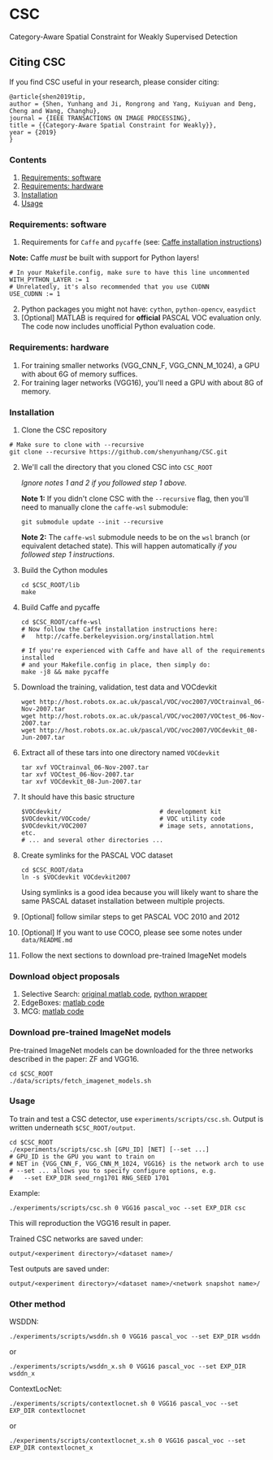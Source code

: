 # CSC
Category-Aware Spatial Constraint for Weakly Supervised Detection



## Citing CSC

If you find CSC useful in your research, please consider citing:

```
@article{shen2019tip,
author = {Shen, Yunhang and Ji, Rongrong and Yang, Kuiyuan and Deng, Cheng and Wang, Changhu},
journal = {IEEE TRANSACTIONS ON IMAGE PROCESSING},
title = {{Category-Aware Spatial Constraint for Weakly}},
year = {2019}
}

```

### Contents
1. [Requirements: software](#requirements-software)
2. [Requirements: hardware](#requirements-hardware)
3. [Installation](#installation)
4. [Usage](#usage)

### Requirements: software

1. Requirements for `Caffe` and `pycaffe` (see: [Caffe installation instructions](http://caffe.berkeleyvision.org/installation.html))

  **Note:** Caffe *must* be built with support for Python layers!

  ```make
  # In your Makefile.config, make sure to have this line uncommented
  WITH_PYTHON_LAYER := 1
  # Unrelatedly, it's also recommended that you use CUDNN
  USE_CUDNN := 1
  ```
  
2. Python packages you might not have: `cython`, `python-opencv`, `easydict`
3. [Optional] MATLAB is required for **official** PASCAL VOC evaluation only. The code now includes unofficial Python evaluation code.

### Requirements: hardware

1. For training smaller networks (VGG_CNN_F, VGG_CNN_M_1024), a GPU with about 6G of memory suffices.
2. For training lager networks (VGG16), you'll need a GPU with about 8G of memory.

### Installation

1. Clone the CSC repository
  ```Shell
  # Make sure to clone with --recursive
  git clone --recursive https://github.com/shenyunhang/CSC.git
  ```

2. We'll call the directory that you cloned CSC into `CSC_ROOT`

   *Ignore notes 1 and 2 if you followed step 1 above.*

   **Note 1:** If you didn't clone CSC with the `--recursive` flag, then you'll need to manually clone the `caffe-wsl` submodule:
    ```Shell
    git submodule update --init --recursive
    ```
    **Note 2:** The `caffe-wsl` submodule needs to be on the `wsl` branch (or equivalent detached state). This will happen automatically *if you followed step 1 instructions*.

3. Build the Cython modules
    ```Shell
    cd $CSC_ROOT/lib
    make
    ```

4. Build Caffe and pycaffe
    ```Shell
    cd $CSC_ROOT/caffe-wsl
    # Now follow the Caffe installation instructions here:
    #   http://caffe.berkeleyvision.org/installation.html

    # If you're experienced with Caffe and have all of the requirements installed
    # and your Makefile.config in place, then simply do:
    make -j8 && make pycaffe
    ```

5. Download the training, validation, test data and VOCdevkit

	```Shell
	wget http://host.robots.ox.ac.uk/pascal/VOC/voc2007/VOCtrainval_06-Nov-2007.tar
	wget http://host.robots.ox.ac.uk/pascal/VOC/voc2007/VOCtest_06-Nov-2007.tar
	wget http://host.robots.ox.ac.uk/pascal/VOC/voc2007/VOCdevkit_08-Jun-2007.tar
	```

6. Extract all of these tars into one directory named `VOCdevkit`

	```Shell
	tar xvf VOCtrainval_06-Nov-2007.tar
	tar xvf VOCtest_06-Nov-2007.tar
	tar xvf VOCdevkit_08-Jun-2007.tar
	```

7. It should have this basic structure

	```Shell
  	$VOCdevkit/                           # development kit
  	$VOCdevkit/VOCcode/                   # VOC utility code
  	$VOCdevkit/VOC2007                    # image sets, annotations, etc.
  	# ... and several other directories ...
  	```

8. Create symlinks for the PASCAL VOC dataset

	```Shell
    cd $CSC_ROOT/data
    ln -s $VOCdevkit VOCdevkit2007
    ```
    Using symlinks is a good idea because you will likely want to share the same PASCAL dataset installation between multiple projects.
9. [Optional] follow similar steps to get PASCAL VOC 2010 and 2012
10. [Optional] If you want to use COCO, please see some notes under `data/README.md`
11. Follow the next sections to download pre-trained ImageNet models

### Download object proposals
1. Selective Search: [original matlab code](http://disi.unitn.it/~uijlings/MyHomepage/index.php#page=projects1), [python wrapper](https://github.com/sergeyk/selective_search_ijcv_with_python)
2. EdgeBoxes: [matlab code](https://github.com/pdollar/edges)
3. MCG: [matlab code](http://www.eecs.berkeley.edu/Research/Projects/CS/vision/grouping/mcg/)


### Download pre-trained ImageNet models

Pre-trained ImageNet models can be downloaded for the three networks described in the paper: ZF and VGG16.

```Shell
cd $CSC_ROOT
./data/scripts/fetch_imagenet_models.sh
```

### Usage

To train and test a CSC detector, use `experiments/scripts/csc.sh`.
Output is written underneath `$CSC_ROOT/output`.

```Shell
cd $CSC_ROOT
./experiments/scripts/csc.sh [GPU_ID] [NET] [--set ...]
# GPU_ID is the GPU you want to train on
# NET in {VGG_CNN_F, VGG_CNN_M_1024, VGG16} is the network arch to use
# --set ... allows you to specify configure options, e.g.
#   --set EXP_DIR seed_rng1701 RNG_SEED 1701
```

Example:

```Shell
./experiments/scripts/csc.sh 0 VGG16 pascal_voc --set EXP_DIR csc
```

This will reproduction the VGG16 result in paper.

Trained CSC networks are saved under:

```
output/<experiment directory>/<dataset name>/
```

Test outputs are saved under:

```
output/<experiment directory>/<dataset name>/<network snapshot name>/
```

### Other method

WSDDN:

```Shell
./experiments/scripts/wsddn.sh 0 VGG16 pascal_voc --set EXP_DIR wsddn
```
or
```Shell
./experiments/scripts/wsddn_x.sh 0 VGG16 pascal_voc --set EXP_DIR wsddn_x
```

ContextLocNet:

```Shell
./experiments/scripts/contextlocnet.sh 0 VGG16 pascal_voc --set EXP_DIR contextlocnet
```
or
```Shell
./experiments/scripts/contextlocnet_x.sh 0 VGG16 pascal_voc --set EXP_DIR contextlocnet_x
```


